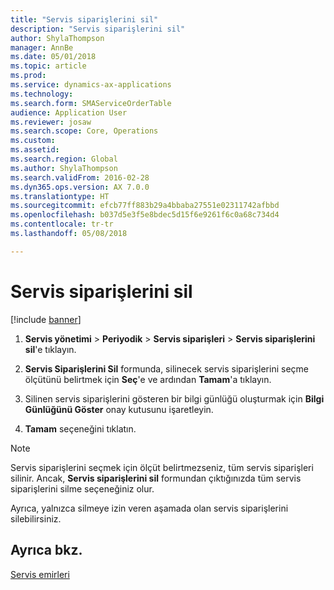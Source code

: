 ```yaml
---
title: "Servis siparişlerini sil"
description: "Servis siparişlerini sil"
author: ShylaThompson
manager: AnnBe
ms.date: 05/01/2018
ms.topic: article
ms.prod: 
ms.service: dynamics-ax-applications
ms.technology: 
ms.search.form: SMAServiceOrderTable
audience: Application User
ms.reviewer: josaw
ms.search.scope: Core, Operations
ms.custom: 
ms.assetid: 
ms.search.region: Global
ms.author: ShylaThompson
ms.search.validFrom: 2016-02-28
ms.dyn365.ops.version: AX 7.0.0
ms.translationtype: HT
ms.sourcegitcommit: efcb77ff883b29a4bbaba27551e02311742afbbd
ms.openlocfilehash: b037d5e3f5e8bdec5d15f6e9261f6c0a68c734d4
ms.contentlocale: tr-tr
ms.lasthandoff: 05/08/2018

---
```



# <a name="delete-service-orders"></a>Servis siparişlerini sil 

[!include [banner](../includes/banner.md)]


1.  **Servis yönetimi** \> **Periyodik** \> **Servis siparişleri** \> **Servis siparişlerini sil**'e tıklayın.

2.  **Servis Siparişlerini Sil** formunda, silinecek servis siparişlerini seçme ölçütünü belirtmek için **Seç**'e ve ardından **Tamam**'a tıklayın.

3.  Silinen servis siparişlerini gösteren bir bilgi günlüğü oluşturmak için **Bilgi Günlüğünü Göster** onay kutusunu işaretleyin.

4.  **Tamam** seçeneğini tıklatın.


> [!NOTE]
> <P>Servis siparişlerini seçmek için ölçüt belirtmezseniz, tüm servis siparişleri silinir. Ancak, <STRONG>Servis siparişlerini sil</STRONG> formundan çıktığınızda tüm servis siparişlerini silme seçeneğiniz olur.</P>
> <P>Ayrıca, yalnızca silmeye izin veren aşamada olan servis siparişlerini silebilirsiniz.</P>



## <a name="see-also"></a>Ayrıca bkz.

[Servis emirleri](service-orders.md)

  



